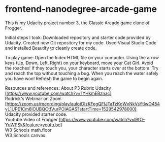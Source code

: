 frontend-nanodegree-arcade-game
===============================
This is my Udacity project number 3, the Classic Arcade game clone of Frogger.

Initial steps I took:
Downloaded repository and starter code provided by Udacity.
Created new Git repository for my code.
Used Visual Studio Code and installed Beautify to cleanly create code.

To play game:
Open the Index HTML file on your computer.
Using the arrow keys (Up, Down, Left, Right) on your keyboard, move your Cat Girl.
Avoid the roaches! If they touch you, your character starts over at the bottom.
Try and reach the top without touching a bug. When you reach the water safely you have won!
Refresh the game to begin again.

Resources and references:
About P3 Rubric Udacity [https://www.youtube.com/watch?v=1YHkmEBznac]   
Rodrick's Webinar on Zoom [https://zoom.us/recording/play/aulotDlzKFegQFIJTaTzKgWvNkVsYtlwO454vL1UPE1Cm6lOUBQCtfVurPOIAGAS?startTime=1529542978000]   
Udacity provided starter code.   
Youtube Video of Frogger [https://www.youtube.com/watch?v=l9fO-YuWPSk&feature=youtu.be]   
W3 Schools math.floor   
W3 Schools canvas


